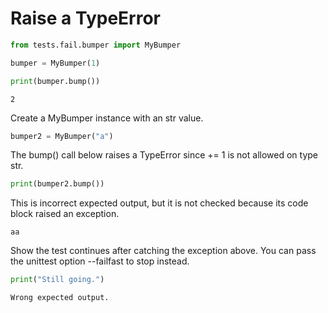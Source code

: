 # Raise a TypeError

```python
from tests.fail.bumper import MyBumper
```

```python
bumper = MyBumper(1)
```

```python
print(bumper.bump())
```

```
2
```

Create a MyBumper instance with an str value.

```python
bumper2 = MyBumper("a")
```

The bump() call below raises a TypeError since += 1 is not
allowed on type str.

```python
print(bumper2.bump())
```

This is incorrect expected output, but it is not checked
because its code block raised an exception.

```
aa
```

Show the test continues after catching the exception above.
You can pass the unittest option --failfast to stop instead.

```python
print("Still going.")
```

```
Wrong expected output.
```

